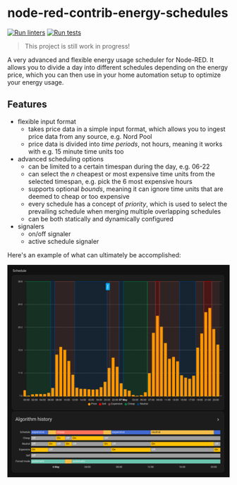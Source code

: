 # node-red-contrib-energy-schedules

[![Run linters](https://github.com/Jalle19/node-red-contrib-energy-schedules/actions/workflows/lint.yml/badge.svg)](https://github.com/Jalle19/node-red-contrib-energy-schedules/actions/workflows/lint.yml)
[![Run tests](https://github.com/Jalle19/node-red-contrib-energy-schedules/actions/workflows/test.yml/badge.svg)](https://github.com/Jalle19/node-red-contrib-energy-schedules/actions/workflows/test.yml)

> This project is still work in progress!

A very advanced and flexible energy usage scheduler for Node-RED. It allows you to divide a day into different schedules 
depending on the energy price, which you can then use in your home automation setup to optimize your energy usage.

## Features

* flexible input format
  * takes price data in a simple input format, which allows you to ingest price data from any source, e.g. Nord Pool
  * price data is divided into _time periods_, not hours, meaning it works with e.g. 15 minute time units too
* advanced scheduling options
  * can be limited to a certain timespan during the day, e.g. 06-22
  * can select the _n_ cheapest or most expensive time units from the selected timespan, e.g. pick the 6 most expensive hours
  * supports optional _bounds_, meaning it can ignore time units that are deemed to cheap or too expensive
  * every schedule has a concept of _priority_, which is used to select the prevailing schedule when merging multiple overlapping schedules
  * can be both statically and dynamically configured
* signalers
  * on/off signaler
  * active schedule signaler

Here's an example of what can ultimately be accomplished:

![Example](./resources/examples/readme1.png)
